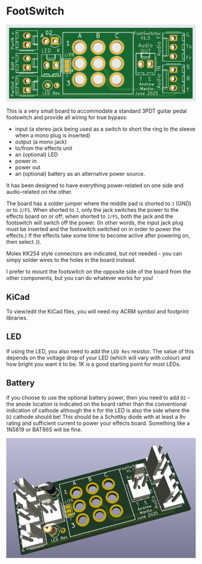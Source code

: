 FootSwitch
==========

![Board image](https://github.com/Acramonics/FootSwitch/blob/main/images/2d.png?raw=true)


This is a very small board to accommodate a standard 3PDT guitar pedal
footswitch and provide all wiring for true bypass:

- input (a stereo jack being used as a switch to short the ring to the
  sleeve when a mono plug is inserted)
- output (a mono jack)
- to/from the effects unit
- an (optional) LED
- power in
- power out
- an (optional) battery as an alternative power source.

It has been designed to have everything power-related on one side and
audio-related on the other.

The board has a solder jumper where the middle pad is shorted to `J`
(GND) or to `J/FS`. When shorted to `J`, only the jack switches the
power to the effects board on or off; when shorted to `J/FS`, both the
jack and the footswitch will switch off the power. (In other words,
the input jack plug must be inserted and the footswitch switched on in
order to power the effects.) If the effects take some time to become
active after powering on, then select `J`).

Molex KK254 style connectors are indicated, but not needed - you can
simpy solder wires to the holes in the board instead.

I prefer to mount the footswitch on the opposite side of the board
from the other components, but you can do whatever works for you!

KiCad
-----

To view/edit the KiCad files, you will need my ACRM symbol and
footprint libraries.

LED
---

If using the LED, you also need to add the `LED Res` resistor. The
value of this depends on the voltage drop of your LED (which will vary
with colour) and how bright you want it to be. 1K is a good starting
point for most LEDs.

Battery
-------

If you choose to use the optional battery power, then you need to add
`D2` - the anode location is indicated on the board rather than the
conventional indication of cathode although the `K` for the LED is
also the side where the `D2` cathode should be! This should be a
Schottky diode with at least a 9v rating and sufficient current to
power your effects board. Something like a 1N5819 or BAT86S will be
fine.

![Populated Board image](https://github.com/Acramonics/FootSwitch/blob/main/images/3D.png?raw=true)

